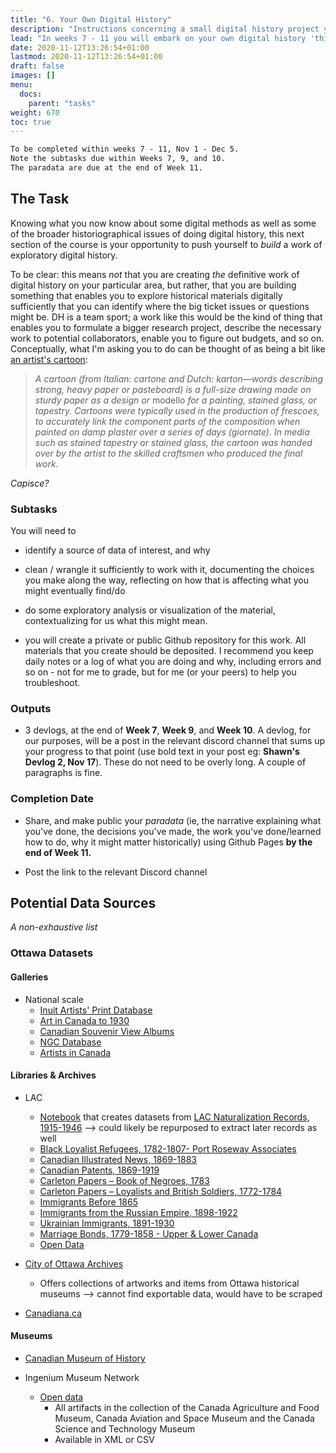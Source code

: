 ```yaml
---
title: "6. Your Own Digital History"
description: "Instructions concerning a small digital history project you will build."
lead: "In weeks 7 - 11 you will embark on your own digital history 'thing'. Guidelines are on the website. As part of this, you will write three 'devlogs' or updates on the work, the problems you're facing (or have overcome). These help to frame the 'paradata' of your work."
date: 2020-11-12T13:26:54+01:00
lastmod: 2020-11-12T13:26:54+01:00
draft: false
images: []
menu:
  docs:
    parent: "tasks"
weight: 670
toc: true
---
```


```txt
To be completed within weeks 7 - 11, Nov 1 - Dec 5.
Note the subtasks due within Weeks 7, 9, and 10.
The paradata are due at the end of Week 11.
```

## The Task

Knowing what you now know about some digital methods as well as some of the broader historiographical issues of doing digital history, this next section of the course is your opportunity to push yourself to _build_ a work of exploratory digital history.

To be clear: this means _not_ that you are creating _the_ definitive work of digital history on your particular area, but rather, that you are building something that enables you to explore historical materials digitally sufficiently that you can identify where the big ticket issues or questions might be. DH is a team sport; a work like this would be the kind of thing that enables you to formulate a bigger research project, describe the necessary work to potential collaborators, enable you to figure out budgets, and so on. Conceptually, what I'm asking you to do can be thought of as being a bit like [an artist's cartoon](https://en.wikipedia.org/wiki/Cartoon#Fine_art):

> _A cartoon (from Italian: cartone and Dutch: karton—words describing strong, heavy paper or pasteboard) is a full-size drawing made on sturdy paper as a design or_ modello _for a painting, stained glass, or tapestry. Cartoons were typically used in the production of frescoes, to accurately link the component parts of the composition when painted on damp plaster over a series of days (giornate). In media such as stained tapestry or stained glass, the cartoon was handed over by the artist to the skilled craftsmen who produced the final work._

_Capisce?_

### Subtasks

You will need to

- identify a source of data of interest, and why
- clean / wrangle it sufficiently to work with it, documenting the choices you make along the way, reflecting on how that is affecting what you might eventually find/do
- do some exploratory analysis or visualization of the material, contextualizing for us what this might mean.

- you will create a private or public Github repository for this work. All materials that you create should be deposited. I recommend you keep daily notes or a log of what you are doing and why, including errors and so on - not for me to grade, but for me (or your peers) to help you troubleshoot.

### Outputs

- 3 devlogs, at the end of **Week 7**, **Week 9**, and **Week 10**. A devlog, for our purposes, will be a post in the relevant discord channel that sums up your progress to that point (use bold text in your post eg: **Shawn's Devlog 2, Nov 17**). These do not need to be overly long. A couple of paragraphs is fine.

### Completion Date

- Share, and make public your _paradata_ (ie, the narrative explaining what you've done, the decisions you've made, the work you've done/learned how to do, why it might matter historically) using Github Pages **by the end of Week 11.**

- Post the link to the relevant Discord channel

## Potential Data Sources

_A non-exhaustive list_

### Ottawa Datasets

#### Galleries
- National scale
  - [Inuit Artists' Print Database](https://www.gallery.ca/inuit_artists/home.jsp?Lang=EN)
  - [Art in Canada to 1930](https://www.gallery.ca/indexartcanada/home.jsp?Lang=EN)
  - [Canadian Souvenir View Albums](https://www.gallery.ca/sva/intro_e.htm)
  - [NGC Database](http://archives.gallery.ca/?lang=en)
  - [Artists in Canada](https://app.pch.gc.ca/application/aac-aic/?lang=en)


#### Libraries & Archives
- LAC
  - [Notebook](https://nbviewer.jupyter.org/github/GLAM-Workbench/library-archives-canada/blob/master/lac-naturalisation-1915-1945-harvest-by-country.ipynb) that creates datasets from [LAC Naturalization Records, 1915-1946](https://www.bac-lac.gc.ca/eng/discover/immigration/citizenship-naturalization-records/naturalized-records-1915-1951/Pages/introduction.aspx) --> could likely be repurposed to extract later records as well
  - [Black Loyalist Refugees, 1782-1807- Port Roseway Associates](https://www.bac-lac.gc.ca/eng/discover/military-heritage/loyalists/loyalist-port-roseway/Pages/port-roseway-associates-loyalists.aspx)
  - [Canadian Illustrated News, 1869-1883](https://www.bac-lac.gc.ca/eng/discover/canadian-illustrated-news-1869-1883/Pages/canadian-illustrated-news.aspx)
  - [Canadian Patents, 1869-1919](https://www.bac-lac.gc.ca/eng/discover/patents-1869-1919/Pages/canadian-patents-1869-1919.aspx)
  - [Carleton Papers – Book of Negroes, 1783](https://www.bac-lac.gc.ca/eng/discover/military-heritage/loyalists/book-of-negroes/Pages/introduction.aspx)
  - [Carleton Papers – Loyalists and British Soldiers, 1772-1784](https://www.bac-lac.gc.ca/eng/discover/military-heritage/loyalists/loyalists-british-soldiers-1722-1784/Pages/introduction.aspx)
  - [Immigrants Before 1865](https://www.bac-lac.gc.ca/eng/discover/immigration/immigration-records/immigrants-before-1865/Pages/introduction.aspx)
  - [Immigrants from the Russian Empire, 1898-1922](https://www.bac-lac.gc.ca/eng/discover/immigration/immigration-records/immigrants-russian-empire/Pages/introduction.aspx)
  - [Ukrainian Immigrants, 1891-1930](https://www.bac-lac.gc.ca/eng/discover/immigration/immigration-records/immigrants-ukraine-1891-1930/Pages/introduction.aspx)
  - [Marriage Bonds, 1779-1858 - Upper & Lower Canada](https://www.bac-lac.gc.ca/eng/discover/vital-statistics-births-marriages-deaths/marriage-bonds/Pages/marriage-bonds-upper-lower.aspx)
  - [Open Data](https://search.open.canada.ca/en/od/?sort=score%20desc&page=1&search_text=&od-search-subjects=History%20and%20Archaeology&od-search-format=CSV)

- [City of Ottawa Archives](http://ottawa.minisisinc.com/ottawa/scripts/mwimain.dll?logon&application=UNION_SEARCH&language=144&file=[ottawa_web]NewOPAC\index.html)
  - Offers collections of artworks and items from Ottawa historical museums --> cannot find exportable data, would have to be scraped

- [Canadiana.ca](https://www.canadiana.ca/)

#### Museums

- [Canadian Museum of History](https://www.historymuseum.ca/collections/)

- Ingenium Museum Network
  - [Open data](https://ingeniumcanada.org/collection-research/artifact-open-data-set-mash-up)
    - All artifacts in the collection of the Canada Agriculture and Food Museum, Canada Aviation and Space Museum and the Canada Science and Technology Museum
    - Available in XML or CSV
